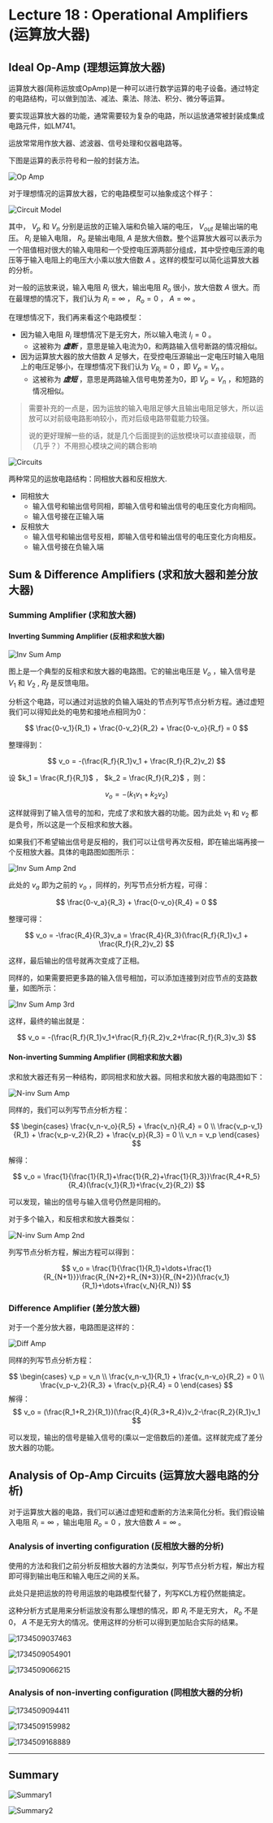 # Lecture 18 : Operational Amplifiers (运算放大器)

## Ideal Op-Amp (理想运算放大器)

运算放大器(简称运放或OpAmp)是一种可以进行数学运算的电子设备。通过特定的电路结构，可以做到加法、减法、乘法、除法、积分、微分等运算。

要实现运算放大器的功能，通常需要较为复杂的电路，所以运放通常被封装成集成电路元件，如LM741。

运放常常用作放大器、滤波器、信号处理和仪器电路等。

下图是运算的表示符号和一般的封装方法。

![Op Amp](Lecture18.assets/1734503991620.png)

对于理想情况的运算放大器，它的电路模型可以抽象成这个样子：

![Circuit Model](Lecture18.assets/1734504072357.png)

其中， $V_p$ 和 $V_n$ 分别是运放的正输入端和负输入端的电压， $V_{out}$ 是输出端的电压。 $R_i$ 是输入电阻， $R_o$ 是输出电阻, $A$ 是放大倍数。整个运算放大器可以表示为一个阻值相对很大的输入电阻和一个受控电压源两部分组成，其中受控电压源的电压等于输入电阻上的电压大小乘以放大倍数 $A$ 。这样的模型可以简化运算放大器的分析。

对一般的运放来说，输入电阻 $R_i$ 很大，输出电阻 $R_o$ 很小，放大倍数 $A$ 很大。而在最理想的情况下，我们认为 $R_i = \infty$ ， $R_o = 0$ ， $A = \infty$ 。

在理想情况下，我们再来看这个电路模型：

- 因为输入电阻 $R_i$ 理想情况下是无穷大，所以输入电流 $I_i = 0$ 。
  - 这被称为 ***虚断*** ，意思是输入电流为0，和两路输入信号断路的情况相似。
- 因为运算放大器的放大倍数 $A$ 足够大，在受控电压源输出一定电压时输入电阻上的电压足够小，在理想情况下我们认为 $V_{R_i} = 0$ ，即 $V_p = V_n$ 。
  - 这被称为 ***虚短*** ，意思是两路输入信号电势差为0，即 $V_p = V_n$ ，和短路的情况相似。

> 需要补充的一点是，因为运放的输入电阻足够大且输出电阻足够大，所以运放可以对前级电路影响较小，而对后级电路带载能力较强。
>
> 说的更好理解一些的话，就是几个后面提到的运放模块可以直接级联，而（几乎？）不用担心模块之间的耦合影响

![Circuits](Lecture18.assets/1734505234891.png)

两种常见的运放电路结构：同相放大器和反相放大.

- 同相放大
  - 输入信号和输出信号同相，即输入信号和输出信号的电压变化方向相同。
  - 输入信号接在正输入端
- 反相放大
  - 输入信号和输出信号反相，即输入信号和输出信号的电压变化方向相反。
  - 输入信号接在负输入端

## Sum & Difference Amplifiers (求和放大器和差分放大器)

### Summing Amplifier (求和放大器)

#### Inverting Summing Amplifier (反相求和放大器)

![Inv Sum Amp](Lecture18.assets/1734505655474.png)

图上是一个典型的反相求和放大器的电路图。它的输出电压是 $V_o$ ，输入信号是 $V_1$ 和 $V_2$ , $R_f$ 是反馈电阻。

分析这个电路，可以通过对运放的负输入端处的节点列写节点分析方程。通过虚短我们可以得知此处的电势和接地点相同为0：

$$
\frac{0-v_1}{R_1} + \frac{0-v_2}{R_2} + \frac{0-v_o}{R_f} = 0
$$

整理得到：

$$
v_o = -(\frac{R_f}{R_1}v_1 + \frac{R_f}{R_2}v_2)
$$

设 $k_1 = \frac{R_f}{R_1}$ ， $k_2 = \frac{R_f}{R_2}$ ，则：

$$
v_o = -(k_1v_1 + k_2v_2)
$$

这样就得到了输入信号的加和，完成了求和放大器的功能。因为此处 $v_1$ 和 $v_2$ 都是负号，所以这是一个反相求和放大器。

如果我们不希望输出信号是反相的，我们可以让信号再次反相，即在输出端再接一个反相放大器。具体的电路图如图所示：

![Inv Sum Amp 2nd](Lecture18.assets/1734506044082.png)

此处的 $v_a$ 即为之前的 $v_o$ ，同样的，列写节点分析方程，可得：

$$
\frac{0-v_a}{R_3} + \frac{0-v_o}{R_4} = 0
$$

整理可得：

$$
v_o = -\frac{R_4}{R_3}v_a = \frac{R_4}{R_3}(\frac{R_f}{R_1}v_1 + \frac{R_f}{R_2}v_2)
$$

这样，最后输出的信号就再次变成了正相。

同样的，如果需要把更多路的输入信号相加，可以添加连接到对应节点的支路数量，如图所示：

![Inv Sum Amp 3rd](Lecture18.assets/1734506347386.png)

这样，最终的输出就是：

$$
v_o = -(\frac{R_f}{R_1}v_1+\frac{R_f}{R_2}v_2+\frac{R_f}{R_3}v_3)
$$

#### Non-inverting Summing Amplifier (同相求和放大器)

求和放大器还有另一种结构，即同相求和放大器。同相求和放大器的电路图如下：

![N-inv Sum Amp](Lecture18.assets/1734506560909.png)

同样的，我们可以列写节点分析方程：

$$
\begin{cases}
\frac{v_n-v_o}{R_5} + \frac{v_n}{R_4} = 0   \\
\frac{v_p-v_1}{R_1} + \frac{v_p-v_2}{R_2} + \frac{v_p}{R_3} = 0 \\
v_n = v_p
\end{cases}
$$

解得：

$$
v_o = \frac{1}{\frac{1}{R_1}+\frac{1}{R_2}+\frac{1}{R_3}}\frac{R_4+R_5}{R_4}(\frac{v_1}{R_1}+\frac{v_2}{R_2})
$$

可以发现，输出的信号与输入信号仍然是同相的。

对于多个输入，和反相求和放大器类似：

![N-inv Sum Amp 2nd](Lecture18.assets/1734506956771.png)

列写节点分析方程，解出方程可以得到：

$$
v_o = \frac{1}{\frac{1}{R_1}+\dots+\frac{1}{R_{N+1}}}\frac{R_{N+2}+R_{N+3}}{R_{N+2}}(\frac{v_1}{R_1}+\dots+\frac{v_N}{R_N})
$$

### Difference Amplifier (差分放大器)

对于一个差分放大器，电路图是这样的：

![Diff Amp](Lecture18.assets/1734507530907.png)

同样的列写节点分析方程：

$$
\begin{cases}
    v_p = v_n   \\
    \frac{v_n-v_1}{R_1} + \frac{v_n-v_o}{R_2} = 0   \\
    \frac{v_p-v_2}{R_3} + \frac{v_p}{R_4} = 0
\end{cases}
$$
解得：
$$
v_o = (\frac{R_1+R_2}{R_1})(\frac{R_4}{R_3+R_4})v_2-\frac{R_2}{R_1}v_1
$$

可以发现，输出的信号是输入信号的(乘以一定倍数后的)差值。这样就完成了差分放大器的功能。

## Analysis of Op-Amp Circuits (运算放大器电路的分析)

对于运算放大器的电路，我们可以通过虚短和虚断的方法来简化分析。我们假设输入电阻 $R_i = \infty$ ，输出电阻 $R_o = 0$ ，放大倍数 $A = \infty$ 。

### Analysis of inverting configuration (反相放大器的分析)

使用的方法和我们之前分析反相放大器的方法类似，列写节点分析方程，解出方程即可得到输出电压和输入电压之间的关系。

此处只是把运放的符号用运放的电路模型代替了，列写KCL方程仍然能搞定。

这种分析方式是用来分析运放没有那么理想的情况，即 $R_i$ 不是无穷大， $R_o$ 不是0， $A$ 不是无穷大的情况。使用这样的分析可以得到更加贴合实际的结果。

![1734509037463](Lecture18.assets/1734509037463.png)

![1734509054901](Lecture18.assets/1734509054901.png)

![1734509066215](Lecture18.assets/1734509066215.png)

### Analysis of non-inverting configuration (同相放大器的分析)

![1734509094411](Lecture18.assets/1734509094411.png)

![1734509159982](Lecture18.assets/1734509159982.png)

![1734509168889](Lecture18.assets/1734509168889.png)

---

## Summary

![Summary1](Lecture18.assets/1734505552733.png)

![Summary2](Lecture18.assets/1734505570393.png)
